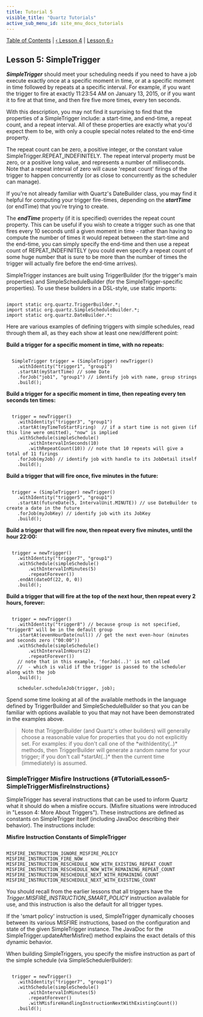```yaml
---
title: Tutorial 5
visible_title: "Quartz Tutorials"
active_sub_menu_id: site_mnu_docs_tutorials
---
```

<div class="secNavPanel">
          <a href="./" title="Go to Tutorial Table of Contents">Table of Contents</a> |
          <a href="/documentation/quartz-2.1.7/tutorials/tutorial-lesson-04.html" title="Go to Lesson 4">&lsaquo;&nbsp;Lesson 4</a> |
          <a href="/documentation/quartz-2.1.7/tutorials/tutorial-lesson-06.html" title="Go to Lesson 6">Lesson 6&nbsp;&rsaquo;</a>
</div>

## Lesson 5: SimpleTrigger

***SimpleTrigger*** should meet your scheduling needs if you need to have a job execute exactly once at
a specific moment in time, or at a specific moment in time  followed by repeats at a specific interval.
For example, if you want the trigger to fire at exactly 11:23:54 AM on January 13, 2015, or if you want it to fire at
that time, and then fire five more times, every ten seconds.

With this description, you may not find it surprising to find that the properties of a SimpleTrigger include: a
start-time, and end-time, a repeat count, and a repeat interval. All of these properties are exactly what you'd expect
them to be, with only a couple special notes related to the end-time property.

The repeat count can be zero, a positive integer, or the constant value SimpleTrigger.REPEAT_INDEFINITELY. The
repeat interval property must be zero, or a positive long value, and represents a number of milliseconds. Note that a
repeat interval of zero will cause 'repeat count' firings of the trigger to happen concurrently (or as close to
concurrently as the scheduler can manage).

If you're not already familiar with Quartz's DateBuilder class, you may find it helpful for computing your
trigger fire-times, depending on the ***startTime*** (or endTime) that you're trying to create.

The ***endTime*** property (if it is specified) overrides the repeat count property. This can be useful
if you wish to create a trigger such as one that fires every 10 seconds until a given moment in time - rather than
having to compute the number of times it would repeat between the start-time and the end-time, you can simply specify
the end-time and then use a repeat count of REPEAT_INDEFINITELY (you could even specify a repeat count of some huge
number that is sure to be more than the number of times the trigger will actually fire before the end-time arrives).

SimpleTrigger instances are built using TriggerBuilder (for the trigger's main properties) and SimpleScheduleBuilder
(for the SimpleTrigger-specific properties).  To use these builders in a DSL-style, use static imports:


<pre class="prettyprint highlight"><code class="language-java" data-lang="java">
import static org.quartz.TriggerBuilder.*;
import static org.quartz.SimpleScheduleBuilder.*;
import static org.quartz.DateBuilder.*:
</code></pre>


Here are various examples of defining triggers with simple schedules, read through them all, as they each show
at least one new/different point:

**Build a trigger for a specific moment in time, with no repeats:**

<pre class="prettyprint highlight"><code class="language-java" data-lang="java">
  SimpleTrigger trigger = (SimpleTrigger) newTrigger()
    .withIdentity("trigger1", "group1")
    .startAt(myStartTime) // some Date
    .forJob("job1", "group1") // identify job with name, group strings
    .build();
</code></pre>

**Build a trigger for a specific moment in time, then repeating every ten seconds ten times:**

<pre class="prettyprint highlight"><code class="language-java" data-lang="java">
  trigger = newTrigger()
    .withIdentity("trigger3", "group1")
    .startAt(myTimeToStartFiring)  // if a start time is not given (if this line were omitted), "now" is implied
    .withSchedule(simpleSchedule()
        .withIntervalInSeconds(10)
        .withRepeatCount(10)) // note that 10 repeats will give a total of 11 firings
    .forJob(myJob) // identify job with handle to its JobDetail itself                   
    .build();
</code></pre>


**Build a trigger that will fire once, five minutes in the future:**

<pre class="prettyprint highlight"><code class="language-java" data-lang="java">
  trigger = (SimpleTrigger) newTrigger()
    .withIdentity("trigger5", "group1")
    .startAt(futureDate(5, IntervalUnit.MINUTE)) // use DateBuilder to create a date in the future
    .forJob(myJobKey) // identify job with its JobKey
    .build();
</code></pre>


**Build a trigger that will fire now, then repeat every five minutes, until the hour 22:00:**

<pre class="prettyprint highlight"><code class="language-java" data-lang="java">
  trigger = newTrigger()
    .withIdentity("trigger7", "group1")
    .withSchedule(simpleSchedule()
        .withIntervalInMinutes(5)
        .repeatForever())
    .endAt(dateOf(22, 0, 0))
    .build();
</code></pre>


**Build a trigger that will fire at the top of the next hour, then repeat every 2 hours, forever:**

<pre class="prettyprint highlight"><code class="language-java" data-lang="java">
  trigger = newTrigger()
    .withIdentity("trigger8") // because group is not specified, "trigger8" will be in the default group
    .startAt(evenHourDate(null)) // get the next even-hour (minutes and seconds zero ("00:00"))
    .withSchedule(simpleSchedule()
        .withIntervalInHours(2)
        .repeatForever())
    // note that in this example, 'forJob(..)' is not called
    //  - which is valid if the trigger is passed to the scheduler along with the job  
    .build();

    scheduler.scheduleJob(trigger, job);
</code></pre>


Spend some time looking at all of the available methods in the language defined by TriggerBuilder and
SimpleScheduleBuilder so that you can be familiar with options available to you that may not have been demonstrated
in the examples above.
<blockquote>
    Note that TriggerBuilder (and Quartz's other builders) will generally choose a reasonable value for properties
    that you do not explicitly set.  For examples: if you don't call one of the *withIdentity(..)* methods, then
    TriggerBuilder will generate a random name for your trigger; if you don't call *startAt(..)* then the current
    time (immediately) is assumed.
</blockquote>


### SimpleTrigger Misfire Instructions {#TutorialLesson5-SimpleTriggerMisfireInstructions}

SimpleTrigger has several instructions that can be used to inform Quartz what it should do when a misfire occurs.
(Misfire situations were introduced in "Lesson 4: More About Triggers"). These instructions are defined
as constants on SimpleTrigger itself (including JavaDoc describing their behavior). The instructions include:

**Misfire Instruction Constants of SimpleTrigger**

<pre class="prettyprint highlight"><code class="language-java" data-lang="java">
MISFIRE_INSTRUCTION_IGNORE_MISFIRE_POLICY
MISFIRE_INSTRUCTION_FIRE_NOW
MISFIRE_INSTRUCTION_RESCHEDULE_NOW_WITH_EXISTING_REPEAT_COUNT
MISFIRE_INSTRUCTION_RESCHEDULE_NOW_WITH_REMAINING_REPEAT_COUNT
MISFIRE_INSTRUCTION_RESCHEDULE_NEXT_WITH_REMAINING_COUNT
MISFIRE_INSTRUCTION_RESCHEDULE_NEXT_WITH_EXISTING_COUNT
</code></pre>


You should recall from the earlier lessons that all triggers have the *Trigger.MISFIRE_INSTRUCTION_SMART_POLICY*
instruction available for use, and this instruction is also the default for all trigger types.

If the 'smart policy' instruction is used, SimpleTrigger dynamically chooses between its various MISFIRE
instructions, based on the configuration and state of the given SimpleTrigger instance. The JavaDoc for the
SimpleTrigger.updateAfterMisfire() method explains the exact details of this dynamic behavior.

When building SimpleTriggers, you specify the misfire instruction as part of the simple schedule
(via SimpleSchedulerBuilder):

<pre class="prettyprint highlight"><code class="language-java" data-lang="java">
  trigger = newTrigger()
    .withIdentity("trigger7", "group1")
    .withSchedule(simpleSchedule()
        .withIntervalInMinutes(5)
        .repeatForever()
        .withMisfireHandlingInstructionNextWithExistingCount())
    .build();
</code></pre>
